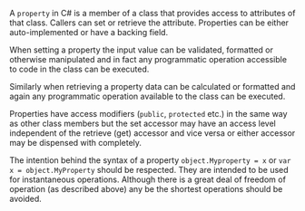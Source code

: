 A `property` in C# is a member of a class that provides access to attributes of that class.
Callers can set or retrieve the attribute.  Properties can be either auto-implemented or
have a backing field.  

When setting a property the input value can be validated, formatted
or otherwise manipulated and in fact any programmatic operation accessible to code in the
class can be executed.  

Similarly when retrieving a property data can be calculated or formatted and again
any programmatic operation available to the class can be executed.

Properties have access modifiers (`public`, `protected` etc.) in the same way as other
class members but the set accessor may have an access level independent of the retrieve (get)
accessor and vice versa or either accessor may be dispensed with completely.

The intention behind the syntax of a property `object.Myproperty = x` or `var x = object.MyProperty`
should be respected.  They are intended to be used for instantaneous operations.  Although
there is a great deal of freedom of operation (as described above) any be the shortest
operations should be avoided.